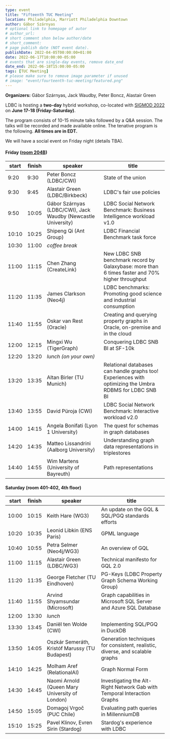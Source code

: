 ```yaml
---
type: event
title: "Fifteenth TUC Meeting"
location: Philadelphia, Marriott Philadelphia Downtown
author: Gábor Szárnyas
# optional link to homepage of autor
# author_url:
# short comment shon below author/date
# short_comment:
# page publish date (NOT event date).
publishDate: 2022-04-05T00:00:00+01:00
date: 2022-06-17T10:00:00-05:00
# events that are single-day events, remove date_end
date_end: 2022-06-18T15:00:00-05:00
tags: [TUC Meeting]
# please make sure to remove image parameter if unused
# image: "event/fourteenth-tuc-meeting/featured.png"
---
```


**Organizers:** Gábor Szárnyas, Jack Waudby, Peter Boncz, Alastair Green

LDBC is hosting a **two-day** hybrid workshop, co-located with [SIGMOD 2022](https://2022.sigmod.org/venue.shtml) on **June 17-18 (Friday-Saturday)**.

The program consists of 10-15 minute talks followed by a Q&A session. The talks will be recorded and made available online.
The tenative program is the following. **All times are in EDT.**

We will have a social event on Friday night (details TBA).

#### Friday ([room 204B](https://2022.sigmod.org/program.shtml))

| start | finish | speaker                                                       | title                                                                                           |
|-------|--------|---------------------------------------------------------------|-------------------------------------------------------------------------------------------------|
| 9:20  | 9:30   | Peter Boncz (LDBC/CWI)                                        | State of the union                                                                              |
| 9:30  | 9:45   | Alastair Green (LDBC/Birkbeck)                                | LDBC's fair use policies                                                                        |
| 9:50  | 10:05  | Gábor Szárnyas (LDBC/CWI), Jack Waudby (Newcastle University) | LDBC Social Network Benchmark: Business Intelligence workload v1.0                              |
| 10:10 | 10:25  | Shipeng Qi (Ant Group)                                        | LDBC Financial Benchmark task force                                                             |
| 10:30 | 11:00  | _coffee break_                                                |                                                                                                 |
| 11:00 | 11:15  | Chen Zhang (CreateLink)                                       | New LDBC SNB benchmark record by Galaxybase: more than 6 times faster and 70% higher throughput |
| 11:20 | 11:35  | James Clarkson (Neo4j)                                        | LDBC benchmarks: Promoting good science and industrial consumption                              |
| 11:40 | 11:55  | Oskar van Rest (Oracle)                                       | Creating and querying property graphs in Oracle, on-premise and in the cloud                    |
| 12:00 | 12:15  | Mingxi Wu (TigerGraph)                                        | Conquering LDBC SNB BI at SF-10k                                                                |
| 12:20 | 13:20  | _lunch (on your own)_                                         |                                                                                                 |
| 13:20 | 13:35  | Altan Birler (TU Munich)                                      | Relational databases can handle graphs too! Experiences with optimizing the Umbra RDBMS for LDBC SNB BI |
| 13:40 | 13:55  | David Püroja (CWI)                                            | LDBC Social Network Benchmark: Interactive workload v2.0                                        |
| 14:00 | 14:15  | Angela Bonifati (Lyon 1 University)                           | The quest for schemas in graph databases                                                        |
| 14:20 | 14:35  | Matteo Lissandrini (Aalborg University)                       | Understanding graph data representations in triplestores                                        |
| 14:40 | 14:55  | Wim Martens (University of Bayreuth)                          | Path representations                                                                            |

#### Saturday (room 401-402, 4th floor)

| start | finish | speaker                                                  | title                                                                                 |
|-------|--------|----------------------------------------------------------|---------------------------------------------------------------------------------------|
| 10:00	| 10:15  | Keith Hare (WG3)                                         | An update on the GQL & SQL/PGQ standards efforts                                      |
| 10:20	| 10:35  | Leonid Libkin (ENS Paris)                                | GPML language                                                                         |
| 10:40	| 10:55  | Petra Selmer (Neo4j/WG3)                                 | An overview of GQL                                                                    |
| 11:00	| 11:15  | Alastair Green (LDBC/WG3)                                | Technical manifesto for GQL 2.0                                                       |
| 11:20	| 11:35  | George Fletcher (TU Eindhoven)                           | PG-Keys (LDBC Property Graph Schema Working Group)                                    |
| 11:40	| 11:55  | Arvind Shyamsundar (Microsoft)                           | Graph capabilities in Microsoft SQL Server and Azure SQL Database                     |
| 12:00	| 13:30  | _lunch_                                                  |                                                                                       |
| 13:30	| 13:45  | Daniël ten Wolde (CWI)                                   | Implementing SQL/PGQ in DuckDB                                                        |
| 13:50	| 14:05  | Oszkár Semeráth, Kristóf Marussy (TU Budapest)           | Generation techniques for consistent, realistic, diverse, and scalable graphs         |
| 14:10	| 14:25  | Molham Aref (RelationalAI)                               | Graph Normal Form                                                                     |
| 14:30	| 14:45  | Naomi Arnold (Queen Mary University of London)           | Investigating the Alt-Right Network Gab with Temporal Interaction Graphs              |
| 14:50	| 15:05  | Domagoj Vrgoč (PUC Chile)                                | Evaluating path queries in MillenniumDB                                               |
| 15:10	| 15:25  | Pavel Klinov, Evren Sirin (Stardog)                      | Stardog's experience with LDBC                                                        |
